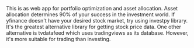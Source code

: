 This is as web app for portfolio optimization and asset allocation. Asset allocation determines 90% of your success in the investment world. If yfinance doesn't have your desired stock market, try using investpy library. It's the greatest alternative library for getting stock price data. One other alternative is tvdatafeed which uses tradingviews as its database. However, it's more suitable for trading than investing. 
